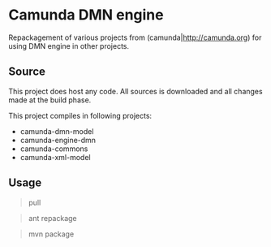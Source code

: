 # Camunda DMN engine

Repackagement of various projects from (camunda|http://camunda.org)
for using DMN engine in other projects.

## Source

This project does host any code. 
All sources is downloaded and all changes made at the build phase.

This project compiles in following projects:

 * camunda-dmn-model
 * camunda-engine-dmn
 * camunda-commons
 * camunda-xml-model

## Usage

   > pull
   
   > ant repackage
   
   > mvn package
  
